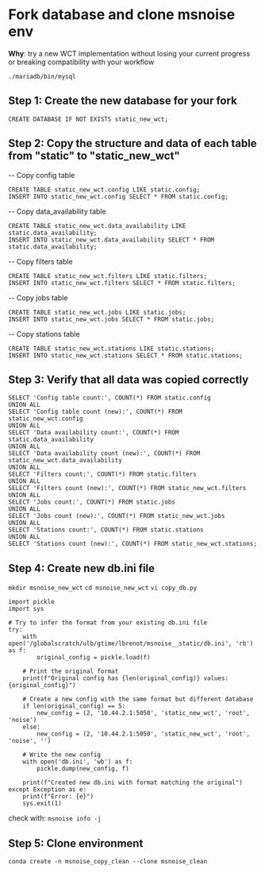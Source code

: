 # Fork database and clone msnoise env
**Why**: try a new WCT implementation without losing your current progress or breaking compatibility with your workflow

```./mariadb/bin/mysql```

## Step 1: Create the new database for your fork
```CREATE DATABASE IF NOT EXISTS static_new_wct;```

## Step 2: Copy the structure and data of each table from "static" to "static_new_wct"

-- Copy config table
```
CREATE TABLE static_new_wct.config LIKE static.config;
INSERT INTO static_new_wct.config SELECT * FROM static.config;
```
-- Copy data_availability table
```
CREATE TABLE static_new_wct.data_availability LIKE static.data_availability;
INSERT INTO static_new_wct.data_availability SELECT * FROM static.data_availability;
```
-- Copy filters table
```
CREATE TABLE static_new_wct.filters LIKE static.filters;
INSERT INTO static_new_wct.filters SELECT * FROM static.filters;
```
-- Copy jobs table
```
CREATE TABLE static_new_wct.jobs LIKE static.jobs;
INSERT INTO static_new_wct.jobs SELECT * FROM static.jobs;
```
-- Copy stations table
```
CREATE TABLE static_new_wct.stations LIKE static.stations;
INSERT INTO static_new_wct.stations SELECT * FROM static.stations;
```
## Step 3: Verify that all data was copied correctly
```
SELECT 'Config table count:', COUNT(*) FROM static.config
UNION ALL
SELECT 'Config table count (new):', COUNT(*) FROM static_new_wct.config
UNION ALL
SELECT 'Data availability count:', COUNT(*) FROM static.data_availability
UNION ALL
SELECT 'Data availability count (new):', COUNT(*) FROM static_new_wct.data_availability
UNION ALL
SELECT 'Filters count:', COUNT(*) FROM static.filters
UNION ALL
SELECT 'Filters count (new):', COUNT(*) FROM static_new_wct.filters
UNION ALL
SELECT 'Jobs count:', COUNT(*) FROM static.jobs
UNION ALL
SELECT 'Jobs count (new):', COUNT(*) FROM static_new_wct.jobs
UNION ALL
SELECT 'Stations count:', COUNT(*) FROM static.stations
UNION ALL
SELECT 'Stations count (new):', COUNT(*) FROM static_new_wct.stations;
```
## Step 4: Create new db.ini file
```mkdir msnoise_new_wct```
```cd msnoise_new_wct```
```vi copy_db.py```

```
import pickle
import sys

# Try to infer the format from your existing db.ini file
try:
    with open('/globalscratch/ulb/gtime/lbrenot/msnoise__static/db.ini', 'rb') as f:
        original_config = pickle.load(f)

    # Print the original format
    print(f"Original config has {len(original_config)} values: {original_config}")

    # Create a new config with the same format but different database
    if len(original_config) == 5:
        new_config = (2, '10.44.2.1:5050', 'static_new_wct', 'root', 'noise')
    else:
        new_config = (2, '10.44.2.1:5050', 'static_new_wct', 'root', 'noise', '')

    # Write the new config
    with open('db.ini', 'wb') as f:
        pickle.dump(new_config, f)

    print(f"Created new db.ini with format matching the original")
except Exception as e:
    print(f"Error: {e}")
    sys.exit(1)
```

check with:
```msnoise info -j```

## Step 5: Clone environment

```conda create -n msnoise_copy_clean --clone msnoise_clean```


